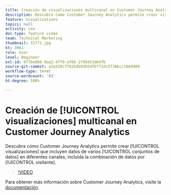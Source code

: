 ```yaml
---
title: Creación de visualizaciones multicanal en Customer Journey Analytics
description: Descubra cómo Customer Journey Analytics permite crear visualizaciones que incluyen datos de varios conjuntos de datos en diferentes canales, incluida la combinación de datos por visitante.
feature: Visualizations
topics: null
activity: use
doc-type: feature video
team: Technical Marketing
thumbnail: 31771.jpg
kt: 3961
role: User
level: Beginner
exl-id: 077bed60-9aa2-47f9-af66-2f99453d64fb
source-git-commit: a2a920c7762bdb93b54fbff1dc5f36bcc10e9400
workflow-type: tm+mt
source-wordcount: '83'
ht-degree: 100%

---
```


# Creación de [!UICONTROL visualizaciones] multicanal en Customer Journey Analytics

Descubra cómo Customer Journey Analytics permite crear [!UICONTROL visualizaciones] que incluyen datos de varios [!UICONTROL conjuntos de datos] en diferentes canales, incluida la combinación de datos por [!UICONTROL visitante].

>[!VIDEO](https://video.tv.adobe.com/v/33863/?quality=12&learn=on&captions=spa)

Para obtener más información sobre Customer Journey Analytics, visite la [documentación](https://experienceleague.adobe.com/docs/analytics-platform/using/cja-landing.html?lang=es).
